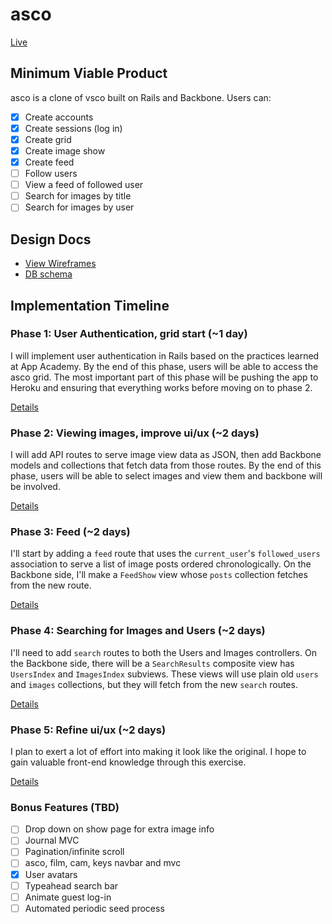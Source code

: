 # asco

[Live](http://asco.hamblin.cc)

## Minimum Viable Product
asco is a clone of vsco built on Rails and Backbone. Users can:

<!-- This is a Markdown checklist. Use it to keep track of your progress! -->

- [x] Create accounts
- [x] Create sessions (log in)
- [x] Create grid
- [x] Create image show
- [x] Create feed
- [ ] Follow users
- [ ] View a feed of followed user
- [ ] Search for images by title
- [ ] Search for images by user

## Design Docs
* [View Wireframes][views]
* [DB schema][schema]

[views]: ./docs/views.md
[schema]: ./docs/schema.md

## Implementation Timeline

### Phase 1: User Authentication, grid start (~1 day)
I will implement user authentication in Rails based on the practices learned at App Academy. By the end of this phase, users will be able to access the asco grid. The most important part of this phase will be pushing the app to Heroku and ensuring that everything works before moving on to phase 2.

[Details][phase-one]

### Phase 2: Viewing images, improve ui/ux (~2 days)
I will add API routes to serve image view data as JSON, then add Backbone models and collections that fetch data from those routes. By the end of this phase, users will be able to select images and view them and backbone will be involved.

[Details][phase-two]

### Phase 3: Feed (~2 days)
I'll start by adding a `feed` route that uses the `current_user`'s `followed_users` association to serve a list of image posts ordered chronologically. On the Backbone side, I'll make a `FeedShow` view whose `posts` collection fetches from the new route.

[Details][phase-three]

### Phase 4: Searching for Images and Users (~2 days)
I'll need to add `search` routes to both the Users and Images controllers. On the Backbone side, there will be a `SearchResults` composite view has `UsersIndex` and `ImagesIndex` subviews. These views will use plain old `users` and `images` collections, but they will fetch from the new `search` routes.

[Details][phase-four]

### Phase 5: Refine ui/ux (~2 days)
I plan to exert a lot of effort into making it look like the original. I hope to gain valuable front-end knowledge through this exercise.

[Details][phase-five]


### Bonus Features (TBD)
- [ ] Drop down on show page for extra image info
- [ ] Journal MVC
- [ ] Pagination/infinite scroll
- [ ] asco, film, cam, keys navbar and mvc
- [x] User avatars
- [ ] Typeahead search bar
- [ ] Animate guest log-in
- [ ] Automated periodic seed process

[phase-one]: ./docs/phases/phase1.md
[phase-two]: ./docs/phases/phase2.md
[phase-three]: ./docs/phases/phase3.md
[phase-four]: ./docs/phases/phase4.md
[phase-five]: ./docs/phases/phase5.md
